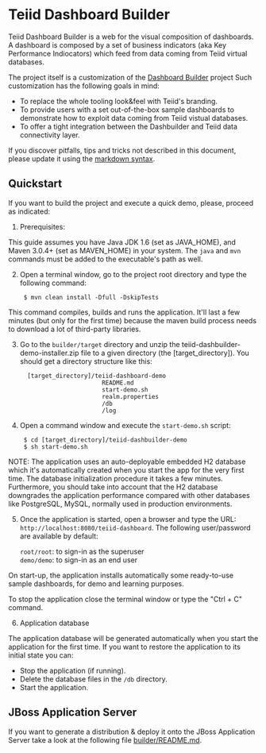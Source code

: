 Teiid Dashboard Builder
=======================

Teiid Dashboard Builder is a web for the visual composition of dashboards. A dashboard is composed by a set of
 business indicators (aka Key Performance Indiocators) which feed from data coming from Teiid virtual databases.

The project itself is a customization of the [Dashboard Builder](https://github.com/droolsjbpm/dashboard-builder) project
Such customization has the following goals in mind:

* To replace the whole tooling look&feel with Teiid's branding.
* To provide users with a set out-of-the-box sample dashboards to demonstrate how to exploit data coming from Teiid vistual databases.
* To offer a tight integration between the Dashbuilder and Teiid data connectivity layer.

If you discover pitfalls, tips and tricks not described in this document,
please update it using the [markdown syntax](http://daringfireball.net/projects/markdown/syntax).

Quickstart
-------------------

If you want to build the project and execute a quick demo, please, proceed as indicated:

1. Prerequisites:

  This guide assumes you have Java JDK 1.6 (set as JAVA_HOME), and Maven 3.0.4+ (set as MAVEN_HOME) in your system.
  The <code>java</code> and <code>mvn</code> commands must be added to the executable's path as well.

2. Open a terminal window, go to the project root directory and type the following command:

        $ mvn clean install -Dfull -DskipTests

  This command compiles, builds and runs the application. It'll last a few minutes (but only for the first time) because
  the maven build process needs to download a lot of third-party libraries.

3. Go to the <code>builder/target</code> directory and unzip the teiid-dashbuilder-demo-installer.zip file to
  a given directory (the [target_directory]). You should get a directory structure like this:

         [target_directory]/teiid-dashboard-demo
                              README.md
                              start-demo.sh
                              realm.properties
                              /db
                              /log

4. Open a command window and execute the <code>start-demo.sh</code> script:

        $ cd [target_directory]/teiid-dashbuilder-demo
        $ sh start-demo.sh

  NOTE: The application uses an auto-deployable embedded H2 database which it's automatically created when you start
  the app for the very first time. The database initialization procedure it takes a few minutes. Furthermore, you should
  take into account that the H2 database downgrades the application performance compared with other databases like
  PostgreSQL, MySQL, normally used in production environments.

5. Once the application is started, open a browser and type the URL: <code>http://localhost:8080/teiid-dashboard</code>.
The following user/password are available by default:

     <code>root/root</code>: to sign-in as the superuser     
     <code>demo/demo</code>: to sign-in as an end user

  On start-up, the application installs automatically some ready-to-use sample dashboards, for demo and learning purposes.

  To stop the application close the terminal window or type the "Ctrl + C" command.

6. Application database

The application database will be generated automatically when you start the application for the first time.
If you want to restore the application to its initial state you can:

* Stop the application (if running).
* Delete the database files in the <code>/db</code> directory.
* Start the application.

JBoss Application Server
-------------------------

If you want to generate a distribution & deploy it onto the JBoss Application Server take a look at the
following file [builder/README.md](https://github.com/teiid/teiid-dashboard/blob/master/builder/README.md).
